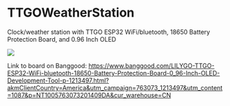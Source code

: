 # TTGOWeatherStation
Clock/weather station with TTGO ESP32 WiFi/bluetooth, 18650 Battery Protection Board, and 0.96 Inch OLED


![](https://github.com/haydnady/TTGOWeatherStation/blob/master/Images/TTGO%20ESP32.jpg)



Link to board on Banggood: https://www.banggood.com/LILYGO-TTGO-ESP32-WiFi-bluetooth-18650-Battery-Protection-Board-0_96-Inch-OLED-Development-Tool-p-1213497.html?akmClientCountry=America&utm_campaign=763073_1213497&utm_content=1087&p=NT1005763073201409DA&cur_warehouse=CN
